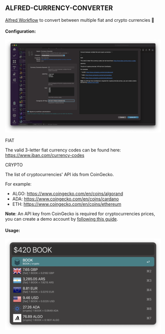 ## ALFRED-CURRENCY-CONVERTER

[Alfred Workflow](https://www.alfredapp.com/workflows/) to convert between multiple fiat and crypto currencies 💱️


#### Configuration:

![config example](screenshots/config.png)



FIAT

The valid 3-letter fiat currency codes can be found here: https://www.iban.com/currency-codes


CRYPTO

The list of cryptocurrencies' API ids from CoinGecko.


For example:

  * ALGO: https://www.coingecko.com/en/coins/algorand
  * ADA: https://www.coingecko.com/en/coins/cardano
  * ETH: https://www.coingecko.com/en/coins/ethereum


**Note**: An API key from CoinGecko is required for cryptocurrencies prices, you can create a demo account by [following this guide](https://support.coingecko.com/hc/en-us/articles/21880397454233-User-Guide-How-to-use-Demo-plan-API-key-).

#### Usage:

![usage example](screenshots/usage.png)

